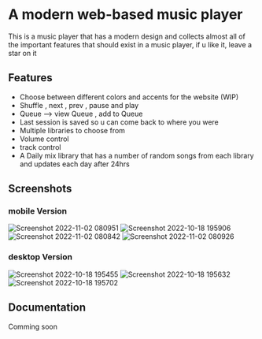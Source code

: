 
# A modern web-based music player

This is a music player that has a modern design and collects almost all of the important features
that should exist in a music player, if u like it, leave a star on it


## Features

- Choose between different colors and accents for the website (WIP)
- Shuffle , next , prev , pause and play 
- Queue --> view Queue , add to Queue 
- Last session is saved so u can come back to where you were
- Multiple libraries to choose from
- Volume control
- track control
- A Daily mix library that has a number of random songs from each library and updates each day after 24hrs



## Screenshots
### mobile Version
![Screenshot 2022-11-02 080951](https://user-images.githubusercontent.com/74527457/199411543-3facd574-7cd3-4e9a-bdfa-aa5cca199ef0.png)
![Screenshot 2022-10-18 195906](https://user-images.githubusercontent.com/74527457/199411546-4346dfed-c04c-49d5-b8fd-3c4f171b422b.png)
![Screenshot 2022-11-02 080842](https://user-images.githubusercontent.com/74527457/199411548-90a7b11b-7f03-4dec-a817-e3b4c5f69cb3.png)
![Screenshot 2022-11-02 080926](https://user-images.githubusercontent.com/74527457/199411551-712f19d3-3cbb-449f-a6b8-0d4c00e61418.png)

### desktop Version
![Screenshot 2022-10-18 195455](https://user-images.githubusercontent.com/74527457/199410533-fbd0f61f-cbe4-4061-8da2-75994e795a83.png)
![Screenshot 2022-10-18 195632](https://user-images.githubusercontent.com/74527457/199410547-168c5fe3-e409-4475-96ba-65f8b1e445c3.png)
![Screenshot 2022-10-18 195702](https://user-images.githubusercontent.com/74527457/199410557-639e133d-715b-4b59-a048-8ba2c816d854.png)




## Documentation

Comming soon

